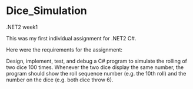# Dice_Simulation

.NET2 week1

This was my first individual assignment for .NET2 C#.

Here were the requirements for the assignment:

Design, implement, test, and debug a C# program to simulate the rolling of two dice 100 times.  Whenever the two dice display the same number, the program should show the roll sequence number (e.g. the 10th roll) and the number on the dice (e.g. both dice throw 6).
